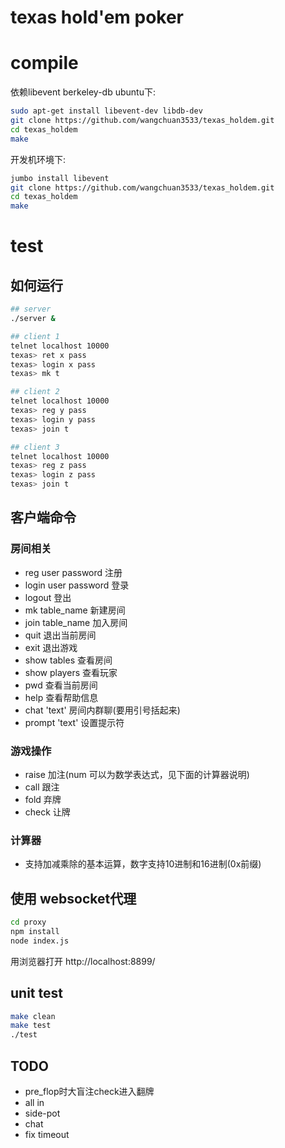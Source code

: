 # texas hold'em poker

# compile
依赖libevent berkeley-db
ubuntu下:
```bash
sudo apt-get install libevent-dev libdb-dev
git clone https://github.com/wangchuan3533/texas_holdem.git
cd texas_holdem
make
```

开发机环境下:
```bash
jumbo install libevent
git clone https://github.com/wangchuan3533/texas_holdem.git
cd texas_holdem
make
```

# test
## 如何运行
```bash
## server
./server &

## client 1
telnet localhost 10000
texas> ret x pass
texas> login x pass
texas> mk t

## client 2
telnet localhost 10000
texas> reg y pass
texas> login y pass
texas> join t

## client 3
telnet localhost 10000
texas> reg z pass
texas> login z pass
texas> join t
```
## 客户端命令
### 房间相关
- reg user password   注册
- login user password 登录
- logout              登出
- mk table_name       新建房间
- join table_name     加入房间
- quit                退出当前房间
- exit                退出游戏
- show tables         查看房间
- show players        查看玩家
- pwd                 查看当前房间
- help                查看帮助信息
- chat 'text'         房间内群聊(要用引号括起来)
- prompt 'text'       设置提示符

### 游戏操作
- raise <num>    加注(num 可以为数学表达式，见下面的计算器说明)
- call           跟注
- fold           弃牌
- check          让牌

### 计算器
- 支持加减乘除的基本运算，数字支持10进制和16进制(0x前缀)

## 使用 websocket代理

```bash
cd proxy
npm install
node index.js
```
用浏览器打开 http://localhost:8899/

## unit test
```bash
make clean
make test
./test
```

## TODO
- pre_flop时大盲注check进入翻牌
- all in
- side-pot
- chat
- fix timeout
